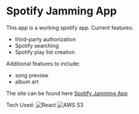 # Spotify Jamming App 
This app is a working spotify app.  Current features: 
- third-party authorization
- Spotify searching
- Spotify play list creation

Additional features to include: 
- song preview
- album art

The site can be found here [Spotify Jamming App](https://jamming-spotify.s3.amazonaws.com/index.html)

Tech Used: 
![React](https://github.com/danbenton/projects/tree/master/jamming/assets/react.png)
![AWS S3](https://braze-marketing-assets.s3.amazonaws.com/images/partner_logos/amazon-s3.png)
